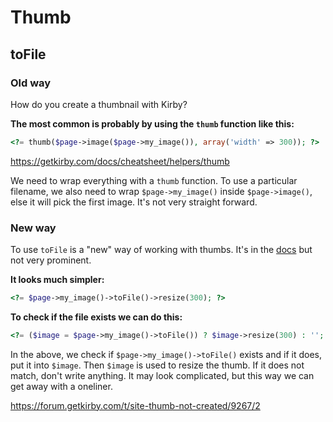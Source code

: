# Thumb

## toFile

### Old way

How do you create a thumbnail with Kirby?

**The most common is probably by using the `thumb` function like this:**

```php
<?= thumb($page->image($page->my_image()), array('width' => 300)); ?>
```

https://getkirby.com/docs/cheatsheet/helpers/thumb

We need to wrap everything with a `thumb` function. To use a particular filename, we also need to wrap `$page->my_image()` inside `$page->image()`, else it will pick the first image. It's not very straight forward.

### New way

To use `toFile` is a "new" way of working with thumbs. It's in the [docs](https://getkirby.com/docs/cheatsheet/field-methods/toFile) but not very prominent.

**It looks much simpler:**

```php
<?= $page->my_image()->toFile()->resize(300); ?>
```

**To check if the file exists we can do this:**

```php
<?= ($image = $page->my_image()->toFile()) ? $image->resize(300) : ''; ?>
```

In the above, we check if `$page->my_image()->toFile()` exists and if it does, put it into `$image`. Then `$image` is used to resize the thumb. If it does not match, don't write anything. It may look complicated, but this way we can get away with a oneliner.

https://forum.getkirby.com/t/site-thumb-not-created/9267/2